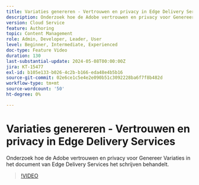 ```yaml
---
title: Variaties genereren - Vertrouwen en privacy in Edge Delivery Services
description: Onderzoek hoe de Adobe vertrouwen en privacy voor Genereer Variaties in het document van Edge Delivery Services het schrijven behandelt.
version: Cloud Service
feature: Authoring
topic: Content Management
role: Admin, Developer, Leader, User
level: Beginner, Intermediate, Experienced
doc-type: Feature Video
duration: 130
last-substantial-update: 2024-05-08T00:00:00Z
jira: KT-15477
exl-id: b105e133-b026-4c2b-b166-eda48e4b5b16
source-git-commit: 02e6ce1c5e4e2e090b51c3092228ba6f7f8b482d
workflow-type: tm+mt
source-wordcount: '50'
ht-degree: 0%

---
```


# Variaties genereren - Vertrouwen en privacy in Edge Delivery Services

Onderzoek hoe de Adobe vertrouwen en privacy voor Genereer Variaties in het document van Edge Delivery Services het schrijven behandelt.

>[!VIDEO](https://video.tv.adobe.com/v/3429060/?learn=on)
